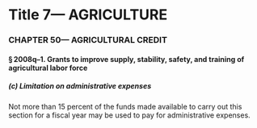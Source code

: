
# Title 7— AGRICULTURE
### CHAPTER 50— AGRICULTURAL CREDIT
#### § 2008q–1. Grants to improve supply, stability, safety, and training of agricultural labor force
##### (c) Limitation on administrative expenses

Not more than 15 percent of the funds made available to carry out this section for a fiscal year may be used to pay for administrative expenses.

